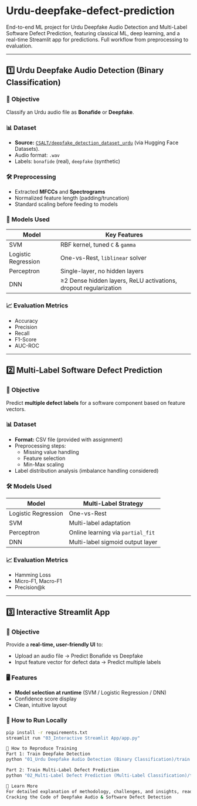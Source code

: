 # Urdu-deepfake-defect-prediction
End-to-end ML project for Urdu Deepfake Audio Detection and Multi-Label Software Defect Prediction, featuring classical ML, deep learning, and a real-time Streamlit app for predictions. Full workflow from preprocessing to evaluation.

---

## 1️⃣ Urdu Deepfake Audio Detection (Binary Classification)

### 🎯 Objective
Classify an Urdu audio file as **Bonafide** or **Deepfake**.

### 📊 Dataset
- **Source:** [`CSALT/deepfake_detection_dataset_urdu`](https://huggingface.co/datasets/CSALT/deepfake_detection_dataset_urdu) (via Hugging Face Datasets).
- Audio format: `.wav`
- Labels: `bonafide` (real), `deepfake` (synthetic)

### 🛠 Preprocessing
- Extracted **MFCCs** and **Spectrograms**
- Normalized feature length (padding/truncation)
- Standard scaling before feeding to models

### 🤖 Models Used
| Model | Key Features |
|-------|--------------|
| SVM | RBF kernel, tuned `C` & `gamma` |
| Logistic Regression | One-vs-Rest, `liblinear` solver |
| Perceptron | Single-layer, no hidden layers |
| DNN | ≥2 Dense hidden layers, ReLU activations, dropout regularization |

### 📈 Evaluation Metrics
- Accuracy
- Precision
- Recall
- F1-Score
- AUC-ROC
---

## 2️⃣ Multi-Label Software Defect Prediction

### 🎯 Objective
Predict **multiple defect labels** for a software component based on feature vectors.

### 📊 Dataset
- **Format:** CSV file (provided with assignment)
- Preprocessing steps:
  - Missing value handling
  - Feature selection
  - Min-Max scaling
- Label distribution analysis (imbalance handling considered)

### 🛠 Models Used
| Model | Multi-Label Strategy |
|-------|----------------------|
| Logistic Regression | One-vs-Rest |
| SVM | Multi-label adaptation |
| Perceptron | Online learning via `partial_fit` |
| DNN | Multi-label sigmoid output layer |

### 📈 Evaluation Metrics
- Hamming Loss
- Micro-F1, Macro-F1
- Precision@k
---

## 3️⃣ Interactive Streamlit App

### 🎯 Objective
Provide a **real-time, user-friendly UI** to:
- Upload an audio file → Predict Bonafide vs Deepfake
- Input feature vector for defect data → Predict multiple labels

### 🖥 Features
- **Model selection at runtime** (SVM / Logistic Regression / DNN)
- Confidence score display
- Clean, intuitive layout

### 🚀 How to Run Locally
```bash
pip install -r requirements.txt
streamlit run "03_Interactive Streamlit App/app.py"

📜 How to Reproduce Training
Part 1: Train Deepfake Detection
python "01_Urdu Deepfake Audio Detection (Binary Classification)/train.py" --model dnn

Part 2: Train Multi-Label Defect Prediction
python "02_Multi-Label Defect Prediction (Multi-Label Classification)/train.py" --model perceptron --online

📖 Learn More
For detailed explanation of methodology, challenges, and insights, read my Medium blog:
Cracking the Code of Deepfake Audio & Software Defect Detection
